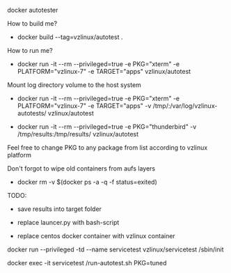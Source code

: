 docker autotester

How to build me?

* docker build --tag=vzlinux/autotest .

How to run me?

* docker run -it --rm --privileged=true -e PKG="xterm" -e PLATFORM="vzlinux-7" -e TARGET="apps" vzlinux/autotest


Mount log directory volume to the host system

* docker run -it --rm --privileged=true -e PKG="xterm" -e PLATFORM="vzlinux-7" -e TARGET="apps" -v /tmp/:/var/log/vzlinux-autotests/ vzlinux/autotest

* docker run -it --rm --privileged=true -e PKG="thunderbird" -v /tmp/results:/tmp/results/ vzlinux/autotest

Feel free to change PKG to any package from list according to vzlinux platform

Don't forgot to wipe old containers from aufs layers

* docker rm -v $(docker ps -a -q -f status=exited)

TODO:

* save results into target folder

* replace launcer.py with bash-script

* replace centos docker container with vzlinux container

docker run --privileged -td --name servicetest vzlinux/servicetest /sbin/init

docker exec -it servicetest /run-autotest.sh PKG=tuned
